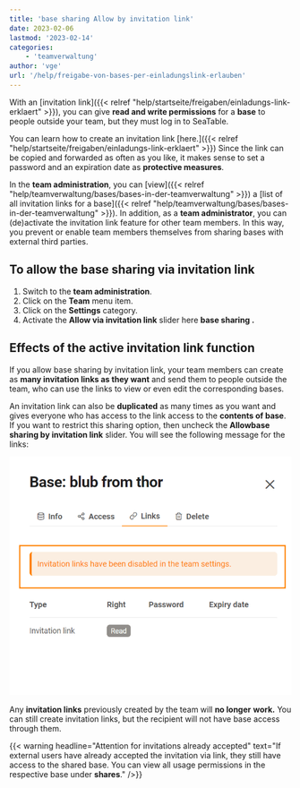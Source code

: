 ```yaml
---
title: 'base sharing Allow by invitation link'
date: 2023-02-06
lastmod: '2023-02-14'
categories:
    - 'teamverwaltung'
author: 'vge'
url: '/help/freigabe-von-bases-per-einladungslink-erlauben'
---
```


With an [invitation link]({{< relref "help/startseite/freigaben/einladungs-link-erklaert" >}}), you can give **read and write permissions** for a **base** to people outside your team, but they must log in to SeaTable.

You can learn how to create an invitation link [here.]({{< relref "help/startseite/freigaben/einladungs-link-erklaert" >}}) Since the link can be copied and forwarded as often as you like, it makes sense to set a password and an expiration date as **protective measures**.

In the **team administration**, you can [view]({{< relref "help/teamverwaltung/bases/bases-in-der-teamverwaltung" >}}) a [list of all invitation links for a base]({{< relref "help/teamverwaltung/bases/bases-in-der-teamverwaltung" >}}). In addition, as a **team administrator**, you can (de)activate the invitation link feature for other team members. In this way, you prevent or enable team members themselves from sharing bases with external third parties.

## To allow the base sharing via invitation link

1. Switch to the **team administration**.
2. Click on the **Team** menu item.
3. Click on the **Settings** category.
4. Activate the **Allow via invitation link** slider here **base sharing .**

## Effects of the active invitation link function

If you allow base sharing by invitation link, your team members can create as **many invitation links as they want** and send them to people outside the team, who can use the links to view or even edit the corresponding bases.

An invitation link can also be **duplicated** as many times as you want and gives everyone who has access to the link access to the **contents of base**. If you want to restrict this sharing option, then uncheck the **Allowbase sharing by invitation link** slider. You will see the following message for the links:

![Error message invitation link in Team administration](images/Fehlermeldung-EInladungslink.png)

Any **invitation links** previously created by the team will **no longer** **work.** You can still create invitation links, but the recipient will not have base access through them.

{{< warning  headline="Attention for invitations already accepted"  text="If external users have already accepted the invitation via link, they still have access to the shared base. You can view all usage permissions in the respective base under **shares**." />}}
